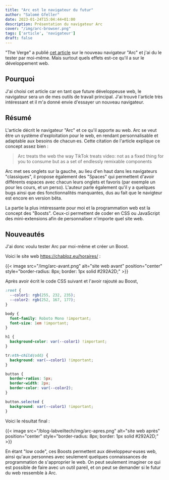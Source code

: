 ```yaml
---
title: "Arc est le navigateur du futur"
author: "Salomé Gfeller"
date: 2023-01-24T15:04:44+01:00
description: Présentation du navigateur Arc
cover: "/img/arc-browser.png"
tags: ['article', 'navigateur']
draft: false
---
```

"The Verge" a publié [cet article](https://www.theverge.com/23462235/arc-web-browser-review) sur le nouveau navigateur "Arc" et j'ai du le tester par moi-même. Mais surtout quels effets est-ce qu'il a sur le développement web.

## Pourquoi

J'ai choisi cet article car en tant que future développeuse web, le navigateur sera un de mes outils de travail principal. J'ai trouvé l'article très intéressant et il m'a donné envie d'essayer un nouveau navigateur.

## Résumé

L'article décrit le navigateur "Arc" et ce qu'il apporte au web. Arc se veut être un système d'exploitation pour le web, en rendant personnalisable et adaptable aux besoins de chacun·es. Cette citation de l'article explique ce concept assez bien :
> Arc treats the web the way TikTok treats video: not as a fixed thing for you to consume but as a set of endlessly remixable components

Arc met ses onglets sur la gauche, au lieu d'en haut dans les navigateurs "classiques", il propose également des "Spaces" qui permettent d'avoir différents espaces avec chacun leurs onglets et favoris (par exemple un pour les cours, et un perso). L'auteur parle également qu'il y a quelques bugs ainsi que des fonctionnalités manquantes, dus au fait que le navigteur est encore en version bêta.

La partie la plus intéressante pour moi et la programmation web est la concept des "Boosts". Ceux-ci permettent de coder en CSS ou JavaScript des mini-extensions afin de personnaliser n'importe quel site web.

## Nouveautés

J'ai donc voulu tester Arc par moi-même et créer un Boost. 

Voici le site web https://chabloz.eu/horaires/ :

{{< image src="/img/arc-avant.png" alt="site web avant" position="center" style="border-radius: 8px; border: 1px solid #292A2D;" >}}

Après avoir écrit le code CSS suivant et l'avoir rajouté au Boost,

```css
:root {
  --color1: rgb(255, 232, 235);
  --color2: rgb(252, 167, 177);
}

body {
  font-family: Roboto Mono !important;
  font-size: 1em !important;
}

h1 {
  background-color: var(--color1) !important;
}

tr:nth-child(odd) {
  background: var(--color1) !important;
}

button {
  border-radius: 5px;
  border-width: 2px;
  border-color: var(--color2);
}

button.selected {
  background: var(--color1) !important;
}
```

Voici le résultat final :

{{< image src="/blog-labveiltech/img/arc-apres.png" alt="site web après" position="center" style="border-radius: 8px; border: 1px solid #292A2D;" >}}

En étant "low code", ces Boosts permettent aux développeur·euses web, ainsi qu'aux personnes avec seulement quelques connaissances de programmation de s'approprier le web. On peut seulement imaginer ce qui est possible de faire avec un outil pareil, et on peut se demander si le futur du web ressemble à Arc.
